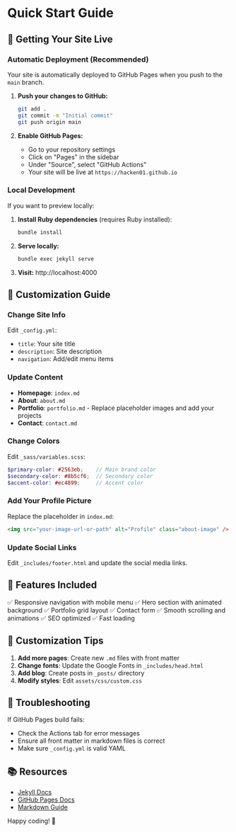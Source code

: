 # Quick Start Guide

## 🚀 Getting Your Site Live

### Automatic Deployment (Recommended)

Your site is automatically deployed to GitHub Pages when you push to the `main` branch.

1. **Push your changes to GitHub:**
   ```bash
   git add .
   git commit -m "Initial commit"
   git push origin main
   ```

2. **Enable GitHub Pages:**
   - Go to your repository settings
   - Click on "Pages" in the sidebar
   - Under "Source", select "GitHub Actions"
   - Your site will be live at `https://hacken01.github.io`

### Local Development

If you want to preview locally:

1. **Install Ruby dependencies** (requires Ruby installed):
   ```bash
   bundle install
   ```

2. **Serve locally:**
   ```bash
   bundle exec jekyll serve
   ```

3. **Visit:** http://localhost:4000

## 📝 Customization Guide

### Change Site Info
Edit `_config.yml`:
- `title`: Your site title
- `description`: Site description
- `navigation`: Add/edit menu items

### Update Content
- **Homepage**: `index.md`
- **About**: `about.md`
- **Portfolio**: `portfolio.md` - Replace placeholder images and add your projects
- **Contact**: `contact.md`

### Change Colors
Edit `_sass/variables.scss`:
```scss
$primary-color: #2563eb;    // Main brand color
$secondary-color: #8b5cf6;  // Secondary color
$accent-color: #ec4899;     // Accent color
```

### Add Your Profile Picture
Replace the placeholder in `index.md`:
```markdown
<img src="your-image-url-or-path" alt="Profile" class="about-image" />
```

### Update Social Links
Edit `_includes/footer.html` and update the social media links.

## 🎨 Features Included

✅ Responsive navigation with mobile menu
✅ Hero section with animated background
✅ Portfolio grid layout
✅ Contact form
✅ Smooth scrolling and animations
✅ SEO optimized
✅ Fast loading

## 📱 Customization Tips

1. **Add more pages**: Create new `.md` files with front matter
2. **Change fonts**: Update the Google Fonts in `_includes/head.html`
3. **Add blog**: Create posts in `_posts/` directory
4. **Modify styles**: Edit `assets/css/custom.css`

## 🐛 Troubleshooting

If GitHub Pages build fails:
- Check the Actions tab for error messages
- Ensure all front matter in markdown files is correct
- Make sure `_config.yml` is valid YAML

## 📚 Resources

- [Jekyll Docs](https://jekyllrb.com/docs/)
- [GitHub Pages Docs](https://docs.github.com/en/pages)
- [Markdown Guide](https://www.markdownguide.org/)

Happy coding! 🎉

